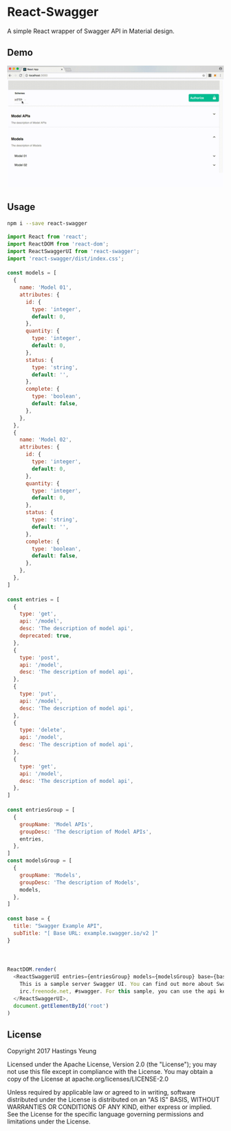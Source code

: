 # React-Swagger
A simple React wrapper of Swagger API in Material design.

## Demo
![alt text](https://github.com/HastingsYoung/react-swagger-ui/raw/master/screenshots/react-swagger.gif "demo")

## Usage
```sh
npm i --save react-swagger
```

```js
import React from 'react';
import ReactDOM from 'react-dom';
import ReactSwaggerUI from 'react-swagger';
import 'react-swagger/dist/index.css';

const models = [
  {
    name: 'Model 01',
    attributes: {
      id: {
        type: 'integer',
        default: 0,
      },
      quantity: {
        type: 'integer',
        default: 0,
      },
      status: {
        type: 'string',
        default: '',
      },
      complete: {
        type: 'boolean',
        default: false,
      },
    },
  },
  {
    name: 'Model 02',
    attributes: {
      id: {
        type: 'integer',
        default: 0,
      },
      quantity: {
        type: 'integer',
        default: 0,
      },
      status: {
        type: 'string',
        default: '',
      },
      complete: {
        type: 'boolean',
        default: false,
      },
    },
  },
]

const entries = [
  {
    type: 'get',
    api: '/model',
    desc: 'The description of model api',
    deprecated: true,
  },
  {
    type: 'post',
    api: '/model',
    desc: 'The description of model api',
  },
  {
    type: 'put',
    api: '/model',
    desc: 'The description of model api',
  },
  {
    type: 'delete',
    api: '/model',
    desc: 'The description of model api',
  },
  {
    type: 'get',
    api: '/model',
    desc: 'The description of model api',
  },
]

const entriesGroup = [
  {
    groupName: 'Model APIs',
    groupDesc: 'The description of Model APIs',
    entries,
  },
]
const modelsGroup = [
  {
    groupName: 'Models',
    groupDesc: 'The description of Models',
    models,
  },
]

const base = {
  title: "Swagger Example API",
  subTitle: "[ Base URL: example.swagger.io/v2 ]"
}



ReactDOM.render(
  <ReactSwaggerUI entries={entriesGroup} models={modelsGroup} base={base}>
    This is a sample server Swagger UI. You can find out more about Swagger at http://swagger.io or on
    irc.freenode.net, #swagger. For this sample, you can use the api key special-key to test the authorization filters.
  </ReactSwaggerUI>,
  document.getElementById('root')
)

```

## License
Copyright 2017 Hastings Yeung

Licensed under the Apache License, Version 2.0 (the "License"); you may not use this file except in compliance with the License. You may obtain a copy of the License at apache.org/licenses/LICENSE-2.0

Unless required by applicable law or agreed to in writing, software distributed under the License is distributed on an "AS IS" BASIS, WITHOUT WARRANTIES OR CONDITIONS OF ANY KIND, either express or implied. See the License for the specific language governing permissions and limitations under the License.
